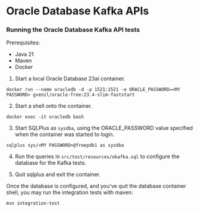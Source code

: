 # Oracle Database Kafka APIs

### Running the Oracle Database Kafka API tests

Prerequisites:
- Java 21
- Maven
- Docker

1. Start a local Oracle Database 23ai container.

```shell
docker run --name oracledb -d -p 1521:1521 -e ORACLE_PASSWORD=<MY PASSWORD> gvenzl/oracle-free:23.4-slim-faststart
```

2. Start a shell onto the container.

```shell
docker exec -it oracledb bash
```

3. Start SQLPlus as `sysdba`, using the ORACLE_PASSWORD value specified when the container was started to login.

```shell
sqlplus sys/<MY PASSWORD>@freepdb1 as sysdba
```

4. Run the queries in `src/test/resources/okafka.sql` to configure the database for the Kafka tests.

5. Quit sqlplus and exit the container.

Once the database is configured, and you've quit the database container shell, you may run the integration tests with maven:

```shell
mvn integration-test
```